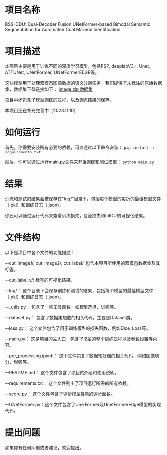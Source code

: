 # 项目名称
BSS-DDU: Dual-Decoder Fusion UNetFormer-based Bimodal Semantic Segmentation for Automated Coal Maceral Identification

# 项目描述
本项目主要是用于训练不同的深度学习模型，包括PSP, deeplabV3+, Unet, ATTUNet, UNetFormer, UNetFormerEDGE等。

这些模型用于处理双模态图像数据的语义分割任务，我们提供了未标注的原始数据集，数据集下载链接如下：
[image.zip 数据集](https://pan.cumt.edu.cn/share/b05dbe75a684704faf5ca340b5)


项目中还包含了模型训练的过程，以及训练结果的保存。

本项目还在补充完善中（2023.11.10）

# 如何运行
首先，你需要安装所有必要的依赖，可以通过以下命令安装：
```pip install -r requirements.txt```

然后，你可以通过运行main.py文件来开始训练和测试模型：
```python main.py```

# 结果
训练和测试的结果会被保存在"log/"目录下，包括每个模型的每折的最佳模型文件（.pkl）和训练日志（.json）。

你还可以通过运行代码来查看训练损失，验证损失和mIOU的可视化结果。

# 文件结构
以下是项目中各个文件的功能描述：

--cut_image1/, cut_image2/, cut_label/:        包含本项目所使用的双模态数据集及其标签。

--cut_label_v/:  标签的可视化结果。

--log/：        这个目录下会保存训练和测试的结果，包括每个模型的最佳模型文件（.pkl）和训练日志（.json）。

--_utils.py：    包含了一些工具函数，如模型选择、训练等。

--dataset.py：  包含了数据集加载的相关代码，主要是Dataset类。

--loss.py：     这个文件包含了用于训练模型的损失函数，例如Dice_Loss等。

--main.py：     这是项目的主入口，包含了模型的整个训练过程以及参数设置等内容。

--pre_processing.ipynb：    这个文件包含了数据预处理的相关代码，例如图像切分、增强等。

--README.md：   这个文件包含了项目的介绍和使用说明。

--requirements.txt：    这个文件列出了项目运行所需的所有依赖。

--score.py：    这个文件包含了评价模型性能的评分函数。

--UNetFormer.py：这个文件包含了UnetFormer及UnetFormerEdge模型的实现代码。

# 提出问题
如果你有任何问题或者建议，欢迎提出。
